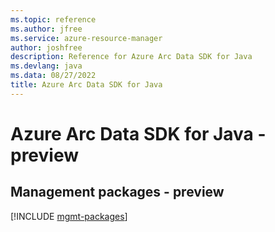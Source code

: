 ```yaml
---
ms.topic: reference
ms.author: jfree
ms.service: azure-resource-manager
author: joshfree
description: Reference for Azure Arc Data SDK for Java
ms.devlang: java
ms.data: 08/27/2022
title: Azure Arc Data SDK for Java
---
```

# Azure Arc Data SDK for Java - preview

## Management packages - preview
[!INCLUDE [mgmt-packages](arc-data-mgmt-index.md)]